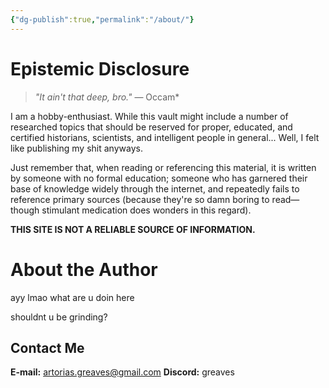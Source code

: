 ```yaml
---
{"dg-publish":true,"permalink":"/about/"}
---
```


# Epistemic Disclosure
> *"It ain't that deep, bro."* — Occam*

I am a hobby-enthusiast. While this vault might include a number of researched topics that should be reserved for proper, educated, and certified historians, scientists, and intelligent people in general... Well, I felt like publishing my shit anyways.

Just remember that, when reading or referencing this material, it is written by someone with no formal education; someone who has garnered their base of knowledge widely through the internet, and repeatedly fails to reference primary sources (because they're so damn boring to read—though stimulant medication does wonders in this regard).

**THIS SITE IS NOT A RELIABLE SOURCE OF INFORMATION.**
# About the Author
ayy lmao what are u doin here

shouldnt u be grinding?
## Contact Me
**E-mail:** artorias.greaves@gmail.com
**Discord:** greaves
